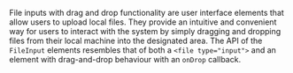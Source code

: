 File inputs with drag and drop functionality are user interface elements that allow users to upload local files.
They provide an intuitive and convenient way for users to interact with the system by simply dragging and dropping
files from their local machine into the designated area.
The API of the `FileInput` elements resembles that of both a `<file type="input">`
and an element with drag-and-drop behaviour with an `onDrop` callback.
